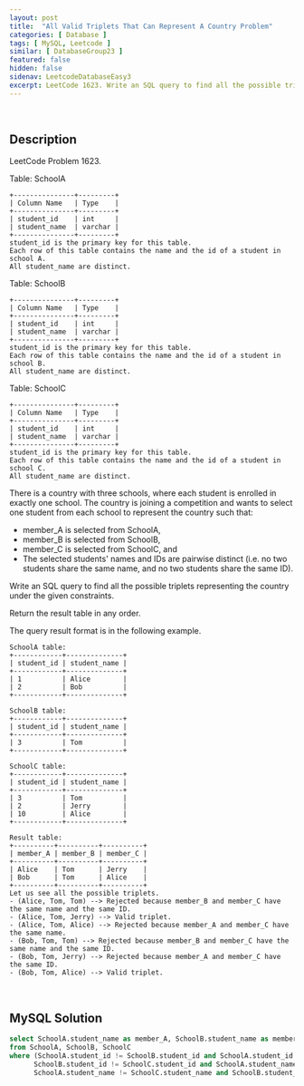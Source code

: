 ```yaml
---
layout: post
title:  "All Valid Triplets That Can Represent A Country Problem"
categories: [ Database ]
tags: [ MySQL, Leetcode ]
similar: [ DatabaseGroup23 ]
featured: false
hidden: false
sidenav: LeetcodeDatabaseEasy3
excerpt: LeetCode 1623. Write an SQL query to find all the possible triplets representing the country under the given constraints.
---
```


<br />

## Description

LeetCode Problem 1623. 

Table: SchoolA

```
+---------------+---------+
| Column Name   | Type    |
+---------------+---------+
| student_id    | int     |
| student_name  | varchar |
+---------------+---------+
student_id is the primary key for this table.
Each row of this table contains the name and the id of a student in school A.
All student_name are distinct.
```

Table: SchoolB

```
+---------------+---------+
| Column Name   | Type    |
+---------------+---------+
| student_id    | int     |
| student_name  | varchar |
+---------------+---------+
student_id is the primary key for this table.
Each row of this table contains the name and the id of a student in school B.
All student_name are distinct.
```

Table: SchoolC

```
+---------------+---------+
| Column Name   | Type    |
+---------------+---------+
| student_id    | int     |
| student_name  | varchar |
+---------------+---------+
student_id is the primary key for this table.
Each row of this table contains the name and the id of a student in school C.
All student_name are distinct.
```

There is a country with three schools, where each student is enrolled in exactly one school. The country is joining a competition and wants to select one student from each school to represent the country such that:

* member_A is selected from SchoolA,
* member_B is selected from SchoolB,
* member_C is selected from SchoolC, and
* The selected students' names and IDs are pairwise distinct (i.e. no two students share the same name, and no two students share the same ID).

Write an SQL query to find all the possible triplets representing the country under the given constraints.

Return the result table in any order.

The query result format is in the following example.

 
```
SchoolA table:
+------------+--------------+
| student_id | student_name |
+------------+--------------+
| 1          | Alice        |
| 2          | Bob          |
+------------+--------------+

SchoolB table:
+------------+--------------+
| student_id | student_name |
+------------+--------------+
| 3          | Tom          |
+------------+--------------+

SchoolC table:
+------------+--------------+
| student_id | student_name |
+------------+--------------+
| 3          | Tom          |
| 2          | Jerry        |
| 10         | Alice        |
+------------+--------------+

Result table:
+----------+----------+----------+
| member_A | member_B | member_C |
+----------+----------+----------+
| Alice    | Tom      | Jerry    |
| Bob      | Tom      | Alice    |
+----------+----------+----------+
Let us see all the possible triplets.
- (Alice, Tom, Tom) --> Rejected because member_B and member_C have the same name and the same ID.
- (Alice, Tom, Jerry) --> Valid triplet.
- (Alice, Tom, Alice) --> Rejected because member_A and member_C have the same name.
- (Bob, Tom, Tom) --> Rejected because member_B and member_C have the same name and the same ID.
- (Bob, Tom, Jerry) --> Rejected because member_A and member_C have the same ID.
- (Bob, Tom, Alice) --> Valid triplet.
```

<br />

## MySQL Solution


```sql
select SchoolA.student_name as member_A, SchoolB.student_name as member_B, SchoolC.student_name as member_C
from SchoolA, SchoolB, SchoolC
where (SchoolA.student_id != SchoolB.student_id and SchoolA.student_id != SchoolC.student_id and 
      SchoolB.student_id != SchoolC.student_id and SchoolA.student_name != SchoolB.student_name and
      SchoolA.student_name != SchoolC.student_name and SchoolB.student_name != SchoolC.student_name)
```
